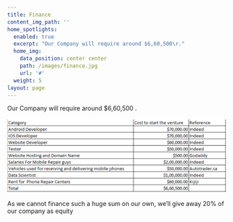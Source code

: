 ```yaml
---
title: Finance
content_img_path: ''
home_spotlights:
  enabled: true
  excerpt: "Our Company will require around $6,60,500\r."
  home_img:
    data_position: center center
    path: /images/finance.jpg
    url: '#'
  weight: 5
layout: page
---
```

Our Company will require around $6,60,500
. 

![](/images/finance.png)

As we cannot finance such a huge sum on our own, we’ll give away 20% of our company as equity
